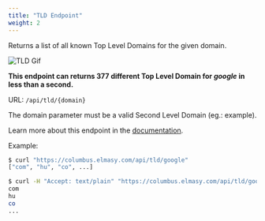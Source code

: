```yaml
---
title: "TLD Endpoint"
weight: 2
---
```


Returns a list of all known Top Level Domains for the given domain.

<img class="hidden-gif" src="/tld.gif" alt="TLD Gif">

<p class="p-center"><strong>This endpoint can returns 377 different Top Level Domain for <em>google</em> in less than a second.</strong></p>

URL: `/api/tld/{domain}`

The domain parameter must be a valid Second Level Domain (eg.: example).

Learn more about this endpoint in the [documentation](https://columbus.elmasy.com/swagger/#/domain/get_api_tld__domain_).

Example:

```bash
$ curl "https://columbus.elmasy.com/api/tld/google"
["com", "hu", "co", ...]

$ curl -H "Accept: text/plain" "https://columbus.elmasy.com/api/tld/google"
com
hu
co
...
```